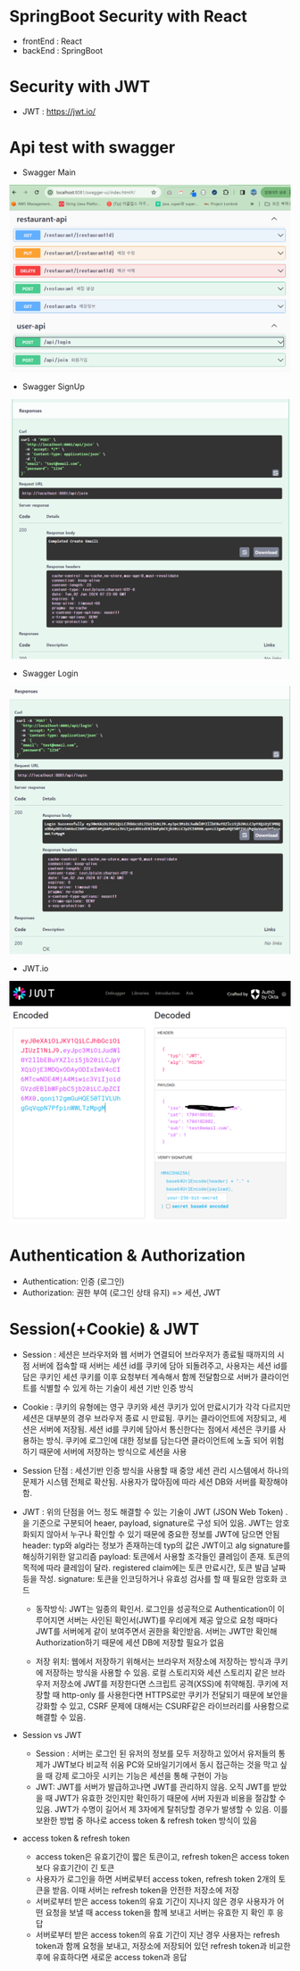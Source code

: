 # SpringBoot Security with React

- frontEnd : React
- backEnd : SpringBoot

# Security with JWT

- JWT : https://jwt.io/

# Api test with swagger

- Swagger Main

![api 목록](./readMeImgs/swaggermain.png)

- Swagger SignUp

![api 목록](./readMeImgs/swaggersignup.png)

- Swagger Login

![api 목록](./readMeImgs/swaggerlogin.png)

- JWT.io

![api 목록](./readMeImgs/jwtio.png)

# Authentication & Authorization

- Authentication: 인증 (로그인)
- Authorization: 권한 부여 (로그인 상태 유지) => 세션, JWT

# Session(+Cookie) & JWT

- Session : 세션은 브라우저와 웹 서버가 연결되어 브라우저가 종료될 때까지의 시점
  서버에 접속할 때 서버는 세션 id를 쿠키에 담아 되돌려주고, 사용자는 세션 id를 담은 쿠키인 세션 쿠키를 이후 요청부터 계속해서 함께 전달함으로 서버가 클라이언트를 식별할 수 있게 하는 기술이 세션 기반 인증 방식

- Cookie : 쿠키의 유형에는 영구 쿠키와 세션 쿠키가 있어 만료시기가 각각 다르지만 세션은 대부분의 경우 브라우저 종료 시 만료됨.
  쿠키는 클라이언트에 저장되고, 세션은 서버에 저장됨. 세션 id를 쿠키에 담아서 통신한다는 점에서 세션은 쿠키를 사용하는 방식. 쿠키에 로그인에 대한 정보를 담는다면 클라이언트에 노출 되어 위험하기 때문에 서버에 저장하는 방식으로 세션을 사용

- Session 단점 : 세션기반 인증 방식을 사용할 때 중앙 세션 관리 시스템에서 하나의 문제가 시스템 전체로 확산됨.
  사용자가 많아짐에 따라 세션 DB와 서버를 확장해야 함.

- JWT : 위의 단점을 어느 정도 해결할 수 있는 기술이 JWT (JSON Web Token)
  .을 기준으로 구분되어 heaer, payload, signature로 구성 되어 있음. JWT는 암호화되지 않아서 누구나 확인할 수 있기 때문에 중요한 정보를 JWT에 담으면 안됨
  header: typ와 alg라는 정보가 존재하는데 typ의 값은 JWT이고 alg signature를 해싱하기위한 알고리즘
  payload: 토큰에서 사용할 조각들인 클레임이 존재. 토큰의 목적에 따라 클레임이 달라. registered claim에는 토큰 만료시간, 토큰 발급 날짜 등을 작성.
  signature: 토큰을 인코딩하거나 유효성 검사를 할 때 필요한 암호화 코드

  - 동작방식: JWT는 일종의 확인서. 로그인을 성공적으로 Authentication이 이루어지면 서버는 사인된 확인서(JWT)를 우리에게 제공
    앞으로 요청 때마다 JWT를 서버에게 같이 보여주면서 권한을 확인받음. 서버는 JWT만 확인해 Authorization하기 때문에 세션 DB에 저장할 필요가 없음

  - 저장 위치: 웹에서 저장하기 위해서는 브라우저 저장소에 저장하는 방식과 쿠키에 저장하는 방식을 사용할 수 있음.
    로컬 스토리지와 세션 스토리지 같은 브라우저 저장소에 JWT를 저장한다면 스크립트 공격(XSS)에 취약해짐.
    쿠키에 저장할 때 http-only 를 사용한다면 HTTPS로만 쿠키가 전달되기 때문에 보안을 강화할 수 있고, CSRF 문제에 대해서는 CSURF같은 라이브러리를 사용함으로 해결할 수 있음.

- Session vs JWT

  - Session : 서버는 로그인 된 유저의 정보를 모두 저장하고 있어서 유저들의 통제가 JWT보다 비교적 쉬움
    PC와 모바일기기에서 동시 접근하는 것을 막고 싶을 때 강제 로그아웃 시키는 기능은 세션을 통해 구현이 가능
  - JWT: JWT를 서버가 발급하고나면 JWT를 관리하지 않음. 오직 JWT를 받았을 때 JWT가 유효한 것인지만 확인하기 때문에 서버 자원과 비용을 절감할 수 있음. JWT가 수명이 길어서 제 3자에게 탈취당할 경우가 발생할 수 있음. 이를 보완한 방법 중 하나로 access token & refresh token 방식이 있음

- access token & refresh token
  - access token은 유효기간이 짧은 토큰이고, refresh token은 access token보다 유효기간이 긴 토큰
  - 사용자가 로그인을 하면 서버로부터 access token, refresh token 2개의 토큰을 받음. 이때 서버는 refresh token을 안전한 저장소에 저장
  - 서버로부터 받은 access token의 유효 기간이 지나지 않은 경우 사용자가 어떤 요청을 보낼 때 access token을 함께 보내고 서버는 유효한 지 확인 후 응답
  - 서버로부터 받은 access token의 유효 기간이 지난 경우 사용자는 refresh token과 함께 요청을 보내고, 저장소에 저장되어 있던 refresh token과 비교한 후에 유효하다면 새로운 access token과 응답
